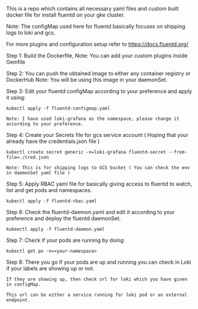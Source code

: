This is a repo which contains all necessary yaml files and custom built docker file for install fluentd on your gke cluster.

Note: The configMap used here for fluentd basically focuses on shipping logs to loki and gcs.


For more plugins and configuration setup refer to https://docs.fluentd.org/


Step 1: Build the Dockerfile, 
	Note: You can add your custom plugins inside Gemfile


Step 2: You can push the obtained image to either any container registry or DockerHub
	Note: You will be using this image in your daemonSet.


Step 3: Edit your fluentd configMap according to your preference and apply it using:
	
	kubectl apply -f fluentd-configmap.yaml

	Note: I have used loki-grafana as the namespace, please change it according to your preference.


Step 4: Create your Secrets file for gcs service account ( Hoping that your already have the credentials.json file )
	
	kubectl create secret generic -n=loki-grafana fluentd-secret --from-file=./cred.json

	Note: This is for shipping logs to GCS bucket ( You can check the env in daemonSet yaml file )


Step 5: Apply RBAC yaml file for basically giving access to fluentd to watch, list and get pods and namespaces.

	kubectl apply -f fluentd-rbac.yaml


Step 6: Check the fluentd-daemon.yaml and edit it according to your preference and deploy the fluentd daemonSet.

	kubeectl apply -f fluentd-daemon.yaml


Step 7: Check if your pods are running by doing:

	kubectl get po -n=<your-namespace>


Step 8: There you go if your pods are up and running you can check in Loki if your labels are showing up or not.

	If they are showing up, then check url for loki which you have given in configMap.

	This url can be either a service running for loki pod or an external endpoint.
